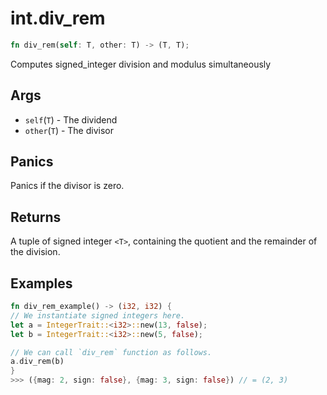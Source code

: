 # int.div_rem

```rust
fn div_rem(self: T, other: T) -> (T, T);
```

Computes signed\_integer division and modulus simultaneously

## Args

* `self`(`T`) - The dividend
* `other`(`T`) - The divisor

## Panics

Panics if the divisor is zero.

## Returns

A tuple of signed integer `<T>`, containing the quotient and the remainder of the division.

## Examples

```rust
fn div_rem_example() -> (i32, i32) {
// We instantiate signed integers here.
let a = IntegerTrait::<i32>::new(13, false);
let b = IntegerTrait::<i32>::new(5, false);

// We can call `div_rem` function as follows.
a.div_rem(b)
}
>>> ({mag: 2, sign: false}, {mag: 3, sign: false}) // = (2, 3)
```
